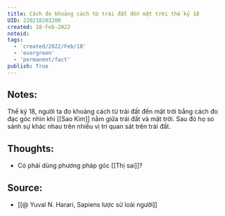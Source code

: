 ```yaml
---
title: Cách đo khoảng cách từ trái đất đến mặt trời thế kỷ 18
UID: 220218203200
created: 18-Feb-2022
noteid:
tags:
  - 'created/2022/Feb/18'
  - 'evergreen'
  - 'permanent/fact'
publish: True
---
```

## Notes:
Thế kỷ 18, người ta đo khoảng cách từ trái đất đến mặt trời bằng cách đo đạc góc nhìn khi [[Sao Kim]] nằm giữa trái đất và mặt trời. Sau đó họ so sánh sự khác nhau trên nhiều vị trí quan sát trên trái đất.

## Thoughts:
- Có phải dùng phương pháp góc [[Thị sai]]?

## Source:
- [[@ Yuval N. Harari, Sapiens lược sử loài người]]


